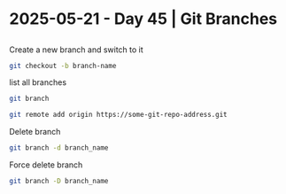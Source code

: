 # 2025-05-21 - Day 45 | Git Branches
## 

Create a new branch and switch to it
```bash
git checkout -b branch-name
```

list all branches
```bash
git branch
```

```bash
git remote add origin https://some-git-repo-address.git
```

Delete branch
```bash
git branch -d branch_name
```

Force delete branch
```bash
git branch -D branch_name
```